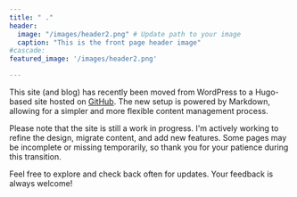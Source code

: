 ```yaml
---
title: " ."
header:
  image: "/images/header2.png" # Update path to your image
  caption: "This is the front page header image"
#cascade:
featured_image: '/images/header2.png'

---
```


This site (and blog) has recently been moved from WordPress to a Hugo-based site hosted on [GitHub](https://github.com/osiristerje/osiristerje.github.io). The new setup is powered by Markdown, allowing for a simpler and more flexible content management process.

Please note that the site is still a work in progress. I'm actively working to refine the design, migrate content, and add new features. Some pages may be incomplete or missing temporarily, so thank you for your patience during this transition.

Feel free to explore and check back often for updates. Your feedback is always welcome!